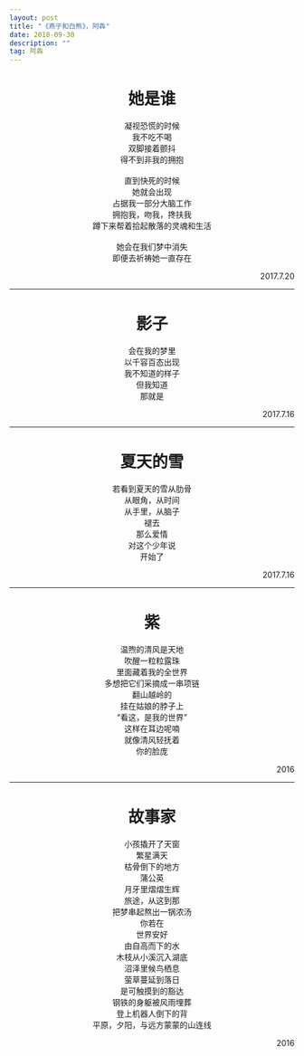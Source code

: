 ```yaml
---
layout: post
title: "《燕子和白熊》，阿犇"
date: 2018-09-30
description: ""
tag: 阿犇
---
```


# <center>她是谁<center />
<center>
凝视恐慌的时候<br />
我不吃不喝<br />
双脚接着颤抖<br />
得不到非我的拥抱<br />
<br />
直到快死的时候<br />
她就会出现<br />
占据我一部分大脑工作<br />
拥抱我，吻我，搀扶我<br />
蹲下来帮着拾起散落的灵魂和生活<br />
<br />
她会在我们梦中消失<br />
即便去祈祷她一直存在<br />
<center />
<p align="right">2017.7.20</p>

---

# <center>影子<center />
<center>
会在我的梦里<br />
以千容百态出现<br />
我不知道的样子<br />
但我知道<br />
那就是<br />
<center />
<p align="right">2017.7.16</p>

---

# <center>夏天的雪<center />
<center>
若看到夏天的雪从肋骨<br />
从眼角，从时间<br />
从手里，从脑子<br />
褪去<br />
那么爱情<br />
对这个少年说<br />
开始了<br />
<center />
<p align="right">2017.7.16</p>

---

# <center>紫<center />
<center>
温煦的清风是天地<br />
吹醒一粒粒露珠<br />
里面藏着我的全世界<br />
多想把它们采摘成一串项链<br />
翻山越岭的<br />
挂在姑娘的脖子上<br />
“看这，是我的世界”<br />
这样在耳边呢喃<br />
就像清风轻抚着<br />
你的脸庞<br />
<center />
<p align="right">2016</p>

---

# <center>故事家<center />
<center>
小孩撬开了天窗<br />
繁星满天<br />
枯骨倒下的地方<br />
蒲公英<br />
月牙里熠熠生辉<br />
旅途，从这到那<br />
把梦串起熬出一锅浓汤<br />
你若在<br />
世界安好<br />
由自高而下的水<br />
木枝从小溪沉入湖底<br />
沼泽里候鸟栖息<br />
萤草蔓延到落日<br />
是可触摸到的豁达<br />
钢铁的身躯被风雨埋葬<br />
登上机器人倒下的背<br />
平原，夕阳，与远方蒙蒙的山连线<br />
<center />
<p align="right">2016</p>
